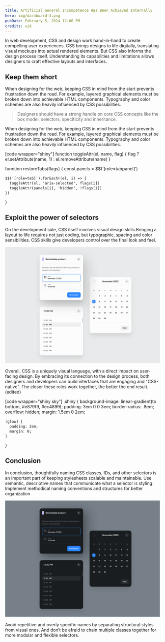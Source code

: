 ```yaml
---
title: Artificial General Incompetence Has Been Achieved Internally
hero: img/dashboard-3.png
pubDate: February 5, 2024 12:00 PM
credits: ui8
---
```


In web development, CSS and design work hand-in-hand to create compelling user experiences. CSS brings designs to life digitally, translating visual mockups into actual rendered elements. But CSS also informs the design process itself. Understanding its capabilities and limitations allows designers to craft effective layouts and interfaces.


## Keep them short

When designing for the web, keeping CSS in mind from the start prevents frustration down the road. For example, layered graphical elements must be broken down into achievable HTML components. Typography and color schemes are also heavily influenced by CSS possibilities.


> Designers should have a strong handle on core CSS concepts like the box model, selectors, specificity and inheritance.

When designing for the web, keeping CSS in mind from the start prevents frustration down the road. For example, layered graphical elements must be broken down into achievable HTML components. Typography and color schemes are also heavily influenced by CSS possibilities.


[code wrapper="shiny"]
  function toggleAttr(el, name, flag) {
    flag ? el.setAttribute(name, 1) :  el.removeAttribute(name)
  }

  function restoreTabs(flags) {
    const panels = $$('[role=tabpanel]')

    $$('[role=tab]').forEach((el, i) => {
      toggleAttr(el, 'aria-selected', flags[i])
      toggleAttr(panels[i], 'hidden', !flags[i])
    })
  }

## Exploit the power of selectors

On the development side, CSS itself involves visual design skills.Bringing a layout to life requires not just coding, but typographic, spacing and color sensibilities. CSS skills give developers control over the final look and feel.


![](img/dashboard-1.png)

Overall, CSS is a uniquely visual language, with a direct impact on user-facing design. By embracing its connection to the design process, both designers and developers can build interfaces that are engaging and "CSS-native". The closer these roles work together, the better the end result. (edited)

[code wrapper="shiny sky"]
  .shiny {
    background-image: linear-gradient(to bottom, #e879f9, #ec4899);
    padding: 3em 0 0 3em;
    border-radius: .8em;
    overflow: hidden;
    margin: 1.5em 0 2em;

    [glow] {
      padding: 2em;
      margin: 0;
    }
  }


## Conclusion

In conclusion, thoughtfully naming CSS classes, IDs, and other selectors is an important part of keeping stylesheets scalable and maintainable. Use semantic, descriptive names that communicate what a selector is styling. Implement methodical naming conventions and structures for better organization

![](img/dashboard-2.png)

Avoid repetitive and overly specific names by separating structural styles from visual ones. And don’t be afraid to chain multiple classes together for more modular and flexible selectors.





